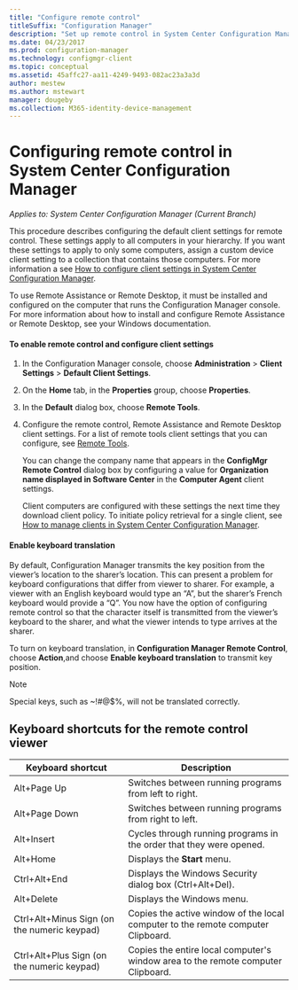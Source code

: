 ```yaml
---
title: "Configure remote control"
titleSuffix: "Configuration Manager"
description: "Set up remote control in System Center Configuration Manager."
ms.date: 04/23/2017
ms.prod: configuration-manager
ms.technology: configmgr-client
ms.topic: conceptual
ms.assetid: 45affc27-aa11-4249-9493-082ac23a3a3d
author: mestew
ms.author: mstewart
manager: dougeby
ms.collection: M365-identity-device-management
---
```

# Configuring remote control in System Center Configuration Manager

*Applies to: System Center Configuration Manager (Current Branch)*

 This procedure describes configuring the default client settings for remote control. These settings apply to all computers in your hierarchy. If you want these settings to apply to only some computers, assign a custom device client setting to a collection that contains those computers. For more information a see [How to configure client settings in System Center Configuration Manager](../../../../core/clients/deploy/configure-client-settings.md). 

To use Remote Assistance or Remote Desktop, it must be installed and configured on the computer that runs the Configuration Manager console. For more information about how to install and configure Remote Assistance or Remote Desktop, see your Windows documentation.  

#### To enable remote control and configure client settings  

1. In the Configuration Manager console, choose **Administration** > **Client Settings** > **Default Client Settings**.  

2. On the **Home** tab, in the **Properties** group, choose **Properties**.  

3. In the **Default**  dialog box, choose **Remote Tools**.  

4. Configure the remote control, Remote Assistance and Remote Desktop client settings. For a list of remote tools client settings that you can configure, see [Remote Tools](../../../../core/clients/deploy/about-client-settings.md#remote-tools).  

   You can change the company name that appears in the **ConfigMgr Remote Control** dialog box by configuring a value for **Organization name displayed in Software Center** in the **Computer Agent** client settings.  

   Client computers are configured with these settings the next time they download client policy. To initiate policy retrieval for a single client, see [How to manage clients in System Center Configuration Manager](../../../../core/clients/manage/manage-clients.md).  

#### Enable keyboard translation

By default, Configuration Manager transmits the key position from the viewer’s location to the sharer’s location. This can present a problem for keyboard configurations that differ from viewer to sharer. For example, a viewer with an English keyboard would type an “A”, but the sharer’s French keyboard would provide a “Q”. You now have the option of configuring remote control so that the character itself is transmitted from the viewer’s keyboard to the sharer, and what the viewer intends to type arrives at the sharer.

To turn on keyboard translation, in **Configuration Manager Remote Control**, choose **Action**,and choose **Enable keyboard translation** to transmit key position.

> [!NOTE]
>
> Special keys, such as ~!#@$%, will not be translated correctly.


## Keyboard shortcuts for the remote control viewer

|Keyboard shortcut|Description|  
|-----------------------|-----------------|  
|Alt+Page Up|Switches between running programs from left to right.|  
|Alt+Page Down|Switches between running programs from right to left.|  
|Alt+Insert|Cycles through running programs in the order that they were opened.|  
|Alt+Home|Displays the **Start** menu.|  
|Ctrl+Alt+End|Displays the Windows Security dialog box (Ctrl+Alt+Del).|  
|Alt+Delete|Displays the Windows menu.|  
|Ctrl+Alt+Minus Sign (on the numeric keypad)|Copies the active window of the local computer to the remote computer Clipboard.|  
|Ctrl+Alt+Plus Sign (on the numeric keypad)|Copies the entire local computer's window area to the remote computer Clipboard.|  
